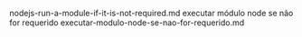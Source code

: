 nodejs-run-a-module-if-it-is-not-required.md
executar módulo node se não for requerido
executar-modulo-node-se-nao-for-requerido.md
